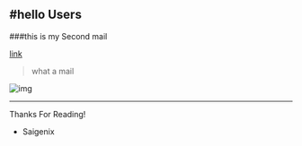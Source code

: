 #hello Users
------------------------------------------------
###this is my Second mail 

[link](https://showdownjs.com/docs/quickstart/)

> what a mail
>

![img](https://www.digitalocean.com/_next/static/media/intro-to-cloud.d49bc5f7.jpeg)

------------------------------------------------
Thanks For Reading!
- Saigenix